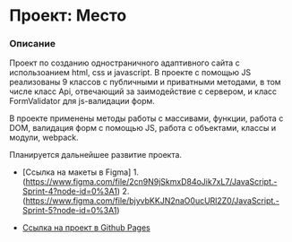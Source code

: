 # Проект: Место

### Описание

Проект по созданию одностраничного адаптивного сайта с использоанием html, css и javascript. 
В проекте с помощью JS реализованы 9 классов с публичными и приватными методами, в том числе класс Api, отвечающий за заимодействие с сервером, и класс FormValidator для js-валидации форм.

В проекте применены методы работы с массивами, функции, работа с DOM, валидация форм с помощью JS, работа с объектами, классы и модули, webpack.

Планируется дальнейшее развитие проекта. 

* [Ссылка на макеты в Figma] 1. (https://www.figma.com/file/2cn9N9jSkmxD84oJik7xL7/JavaScript.-Sprint-4?node-id=0%3A1) 2. (https://www.figma.com/file/bjyvbKKJN2naO0ucURl2Z0/JavaScript.-Sprint-5?node-id=0%3A1)

* [Ссылка на проект в Github Pages](https://iartseva.github.io/mesto/)
